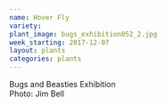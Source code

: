 ```yaml
---
name: Hover Fly
variety: 
plant_image: bugs_exhibition052_2.jpg
week_starting: 2017-12-07
layout: plants 
categories: plants 
---
```

Bugs and Beasties Exhibition<br />Photo: Jim Bell